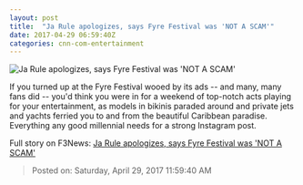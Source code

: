```yaml
---
layout: post
title:  "Ja Rule apologizes, says Fyre Festival was 'NOT A SCAM'"
date: 2017-04-29 06:59:40Z
categories: cnn-com-entertainment
---
```


![Ja Rule apologizes, says Fyre Festival was 'NOT A SCAM'](http://i2.cdn.cnn.com/cnnnext/dam/assets/170428095804-fyre-festival-disaster-card-super-tease.jpg)

If you turned up at the Fyre Festival wooed by its ads -- and many, many fans did -- you'd think you were in for a weekend of top-notch acts playing for your entertainment, as models in bikinis paraded around and private jets and yachts ferried you to and from the beautiful Caribbean paradise. Everything any good millennial needs for a strong Instagram post.


Full story on F3News: [Ja Rule apologizes, says Fyre Festival was 'NOT A SCAM'](http://www.f3nws.com/n/3SqREH)

> Posted on: Saturday, April 29, 2017 11:59:40 AM
